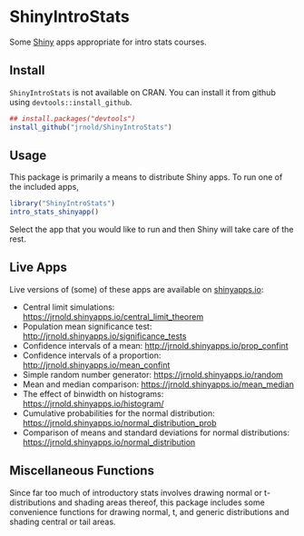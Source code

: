 # ShinyIntroStats

Some [Shiny](http://shiny.rstudio.com/) apps appropriate for intro stats courses.

## Install

`ShinyIntroStats` is not available on CRAN.
You can install it from github using `devtools::install_github`.

```r
## install.packages("devtools")
install_github("jrnold/ShinyIntroStats")
```

## Usage

This package is primarily a means to distribute Shiny apps. To run one of the included apps, 

```r
library("ShinyIntroStats")
intro_stats_shinyapp()
```

Select the app that you would like to run and then Shiny will take care of the rest.

## Live Apps

Live versions of (some) of these apps are available on [shinyapps.io](http://shinyapps.io):

- Central limit simulations: https://jrnold.shinyapps.io/central_limit_theorem
- Population mean significance test: http://jrnold.shinyapps.io/significance_tests
- Confidence intervals of a mean: http://jrnold.shinyapps.io/prop_confint
- Confidence intervals of a proportion: http://jrnold.shinyapps.io/mean_confint
- Simple random number generator: https://jrnold.shinyapps.io/random
- Mean and median comparison: https://jrnold.shinyapps.io/mean_median
- The effect of binwidth on histograms: https://jrnold.shinyapps.io/histogram/
- Cumulative probabilities for the normal distribution: https://jrnold.shinyapps.io/normal_distribution_prob
- Comparison of means and standard deviations for normal distributions: https://jrnold.shinyapps.io/normal_distribution

## Miscellaneous Functions

Since far too much of introductory stats involves drawing normal or t-distributions and shading areas thereof, this package includes some convenience functions for drawing normal, t, and generic distributions and shading central or tail areas.


